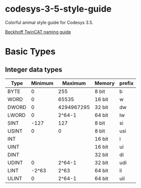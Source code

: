 # codesys-3-5-style-guide
Colorful animal style guide for Codesys 3.5.  

[Beckhoff TwinCAT naming guide](https://infosys.beckhoff.com/english.php?content=../content/1033/tc3_plc_intro/3146718603.html)

# Basic Types

## Integer data types


|         Type |      Minimum |      Maximum |       Memory |       prefix |
| ------------ | ------------ | ------------ | ------------ | ------------ |
| BYTE         |            0 |          255 |        8 bit |            b |
| WORD         |            0 |        65535 |       16 bit |            w |
| DWORD        |            0 |   4294967295 |       32 bit |           dw |
| LWORD        |            0 |       2^64-1 |       64 bit |           lw |
| SINT         |         -127 |          127 |        8 bit |           si |
| USINT        |            0 |            0 |        8 bit |          usi |
| INT          |              |              |       16 bit |            i |
| UINT         |              |              |       16 bit |           ui |
| DINT         |              |              |       32 bit |           di |
| UDINT        |            0 |       2^64-1 |       32 bit |          udi |
| LINT         |        -2^63 |         2^63 |       64 bit |           li |
| ULINT        |            0 |       2^64-1 |       64 bit |          uli |




